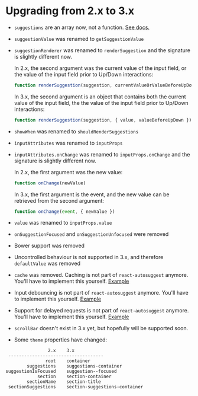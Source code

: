 # Upgrading from 2.x to 3.x

* `suggestions` are an array now, not a function. [See docs.](https://github.com/moroshko/react-autosuggest/blob/master/README.md#suggestionsProp)
* `suggestionValue` was renamed to `getSuggestionValue`
* `suggestionRenderer` was renamed to `renderSuggestion` and the signature is slightly
  different now.

  In 2.x, the second argument was the current value of the input field, or the
  value of the input field prior to Up/Down interactions:

  ```js
  function renderSuggestion(suggestion, currentValueOrValueBeforeUpDown)
  ```

  In 3.x, the second argument is an object that contains both the current value
  of the input field, the the value of the input field prior to Up/Down interactions:

  ```js
  function renderSuggestion(suggestion, { value, valueBeforeUpDown })
  ```
* `showWhen` was renamed to `shouldRenderSuggestions`
* `inputAttributes` was renamed to `inputProps`
* `inputAttributes.onChange` was renamed to `inputProps.onChange` and the signature is
  slightly different now.

  In 2.x, the first argument was the new value:

  ```js
  function onChange(newValue)
  ```

  In 3.x, the first argument is the event, and the new value can be retrieved
  from the second argument:

  ```js
  function onChange(event, { newValue })
  ```
* `value` was renamed to `inputProps.value`
* `onSuggestionFocused` and `onSuggestionUnfocused` were removed
* Bower support was removed
* Uncontrolled behaviour is not supported in 3.x, and therefore `defaultValue` was removed
* `cache` was removed. Caching is not part of `react-autosuggest` anymore. You'll have to implement this yourself. [Example](http://codepen.io/moroshko/pen/JGEmeX)
* Input debouncing is not part of `react-autosuggest` anymore. You'll have to implement this yourself. [Example](http://codepen.io/moroshko/pen/KVaGJE)
* Support for delayed requests is not part of `react-autosuggest` anymore. You'll have to implement this yourself. [Example](http://codepen.io/moroshko/pen/EPZpev)
* `scrollBar` doesn't exist in 3.x yet, but hopefully will be supported soon.
* Some `theme` properties have changed:

```
                2.x    3.x
 ------------------------------------
               root    container
        suggestions    suggestions-container
suggestionIsFocused    suggestion--focused
            section    section-container
        sectionName    section-title
 sectionSuggestions    section-suggestions-container
```
